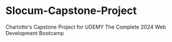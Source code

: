 # Slocum-Capstone-Project
Charlotte's Capstone Project for UDEMY The Complete 2024 Web Development Bootcamp
